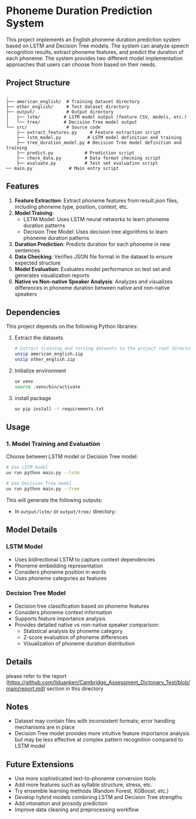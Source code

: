 # Phoneme Duration Prediction System

This project implements an English phoneme duration prediction system based on LSTM and Decision Tree models. The system can analyze speech recognition results, extract phoneme features, and predict the duration of each phoneme. The system provides two different model implementation approaches that users can choose from based on their needs.

## Project Structure

```
.
├── american_english/  # Training dataset directory
├── other_english/     # Test dataset directory
├── output/            # Output directory
│   ├── lstm/         # LSTM model output (feature CSV, models, etc.)
│   └── tree/         # Decision Tree model output
└── src/               # Source code
    ├── extract_features.py     # Feature extraction script
    ├── lstm_model.py          # LSTM model definition and training
    ├── tree_duration_model.py # Decision Tree model definition and training
    ├── predict.py            # Prediction script
    ├── check_data.py         # Data format checking script
    ├── evaluate.py           # Test set evaluation script
── main.py              # Main entry script
```

## Features

1. **Feature Extraction**: Extract phoneme features from result.json files, including phoneme type, position, context, etc.
2. **Model Training**:
   - LSTM Model: Uses LSTM neural networks to learn phoneme duration patterns
   - Decision Tree Model: Uses decision tree algorithms to learn phoneme duration patterns
3. **Duration Prediction**: Predicts duration for each phoneme in new sentences
4. **Data Checking**: Verifies JSON file format in the dataset to ensure expected structure
5. **Model Evaluation**: Evaluates model performance on test set and generates visualization reports
6. **Native vs Non-native Speaker Analysis**: Analyzes and visualizes differences in phoneme duration between native and non-native speakers

## Dependencies

This project depends on the following Python libraries:

1. Extract the datasets
   ```bash
   # Extract training and testing datasets to the project root directory
   unzip american_english.zip
   unzip other_english.zip
   ```

2. Initialize environment
   ```bash
   uv venv
   source .venv/bin/activate
   ```

3. install package
   ```bash
   uv pip install -r requirements.txt
   ```

## Usage

### 1. Model Training and Evaluation

Choose between LSTM model or Decision Tree model:

```bash
# Use LSTM model
uv run python main.py --lstm

# Use Decision Tree model
uv run python main.py --tree
```

This will generate the following outputs:
- In `output/lstm/` or `output/tree/` directory:

## Model Details

### LSTM Model
- Uses bidirectional LSTM to capture context dependencies
- Phoneme embedding representation
- Considers phoneme position in words
- Uses phoneme categories as features

### Decision Tree Model
- Decision tree classification based on phoneme features
- Considers phoneme context information
- Supports feature importance analysis
- Provides detailed native vs non-native speaker comparison:
  - Statistical analysis by phoneme category
  - Z-score evaluation of phoneme differences
  - Visualization of phoneme duration distribution

## Details
 please refer to the report (https://github.com/liduanken/Cambridge_Assessment_Dictonary_Test/blob/main/report.md) section in this directory

## Notes
- Dataset may contain files with inconsistent formats; error handling mechanisms are in place
- Decision Tree model provides more intuitive feature importance analysis but may be less effective at complex pattern recognition compared to LSTM model

## Future Extensions

- Use more sophisticated text-to-phoneme conversion tools
- Add more features such as syllable structure, stress, etc.
- Try ensemble learning methods (Random Forest, XGBoost, etc.)
- Develop hybrid models combining LSTM and Decision Tree strengths
- Add intonation and prosody prediction
- Improve data cleaning and preprocessing workflow 

